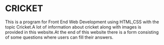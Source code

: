 # CRICKET
This is a program for Front End Web Development using HTML,CSS with the topic Cricket.A lot of information about cricket along with images is provided in this website.At the end of this website there is a form consisting of some questions where users can fill their answers.

